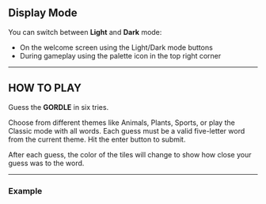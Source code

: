 ## Display Mode

You can switch between **Light** and **Dark** mode:

- On the welcome screen using the Light/Dark mode buttons
- During gameplay using the palette icon in the top right corner

---

## HOW TO PLAY

Guess the **GORDLE** in six tries.

Choose from different themes like Animals, Plants, Sports, or play the Classic mode with all words. Each guess must be a valid five-letter word from the current theme. Hit the enter button to submit.

After each guess, the color of the tiles will change to show how close your guess was to the word.

---

### Example

